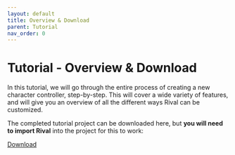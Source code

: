 ```yaml
---
layout: default
title: Overview & Download
parent: Tutorial
nav_order: 0
---
```


# Tutorial - Overview & Download

In this tutorial, we will go through the entire process of creating a new character controller, step-by-step. This will cover a wide variety of features, and will give you an overview of all the different ways Rival can be customized.

The completed tutorial project can be downloaded here, but **you will need to import Rival** into the project for this to work:

[Download](../Downloads/Rival_Tutorial.zip)